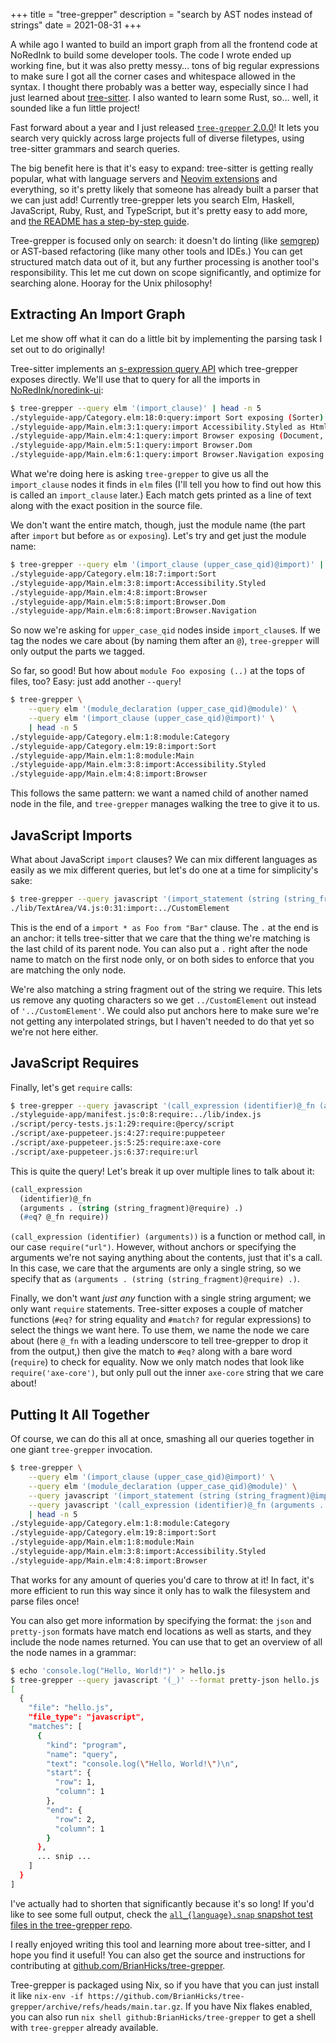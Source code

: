 +++
title = "tree-grepper"
description = "search by AST nodes instead of strings"
date = 2021-08-31
+++

A while ago I wanted to build an import graph from all the frontend code at NoRedInk to build some developer tools.
The code I wrote ended up working fine, but it was also pretty messy&hellip; tons of big regular expressions to make sure I got all the corner cases and whitespace allowed in the syntax.
I thought there probably was a better way, especially since I had just learned about [tree-sitter](https://tree-sitter.github.io/tree-sitter/).
I also wanted to learn some Rust, so&hellip; well, it sounded like a fun little project!

Fast forward about a year and I just released [`tree-grepper` 2.0.0](https://github.com/BrianHicks/tree-grepper)!
It lets you search very quickly across large projects full of diverse filetypes, using tree-sitter grammars and search queries.

The big benefit here is that it's easy to expand: tree-sitter is getting really popular, what with language servers and [Neovim extensions](https://neovim.io/doc/treesitter/) and everything, so it's pretty likely that someone has already built a parser that we can just add!
Currently tree-grepper lets you search Elm, Haskell, JavaScript, Ruby, Rust, and TypeScript, but it's pretty easy to add more, and [the README has a step-by-step guide](https://github.com/BrianHicks/tree-grepper#supported-languages).

Tree-grepper is focused only on search: it doesn't do linting (like [semgrep](https://semgrep.dev)) or AST-based refactoring (like many other tools and IDEs.)
You can get structured match data out of it, but any further processing is another tool's responsibility.
This let me cut down on scope significantly, and optimize for searching alone.
Hooray for the Unix philosophy!

## Extracting An Import Graph

Let me show off what it can do a little bit by implementing the parsing task I set out to do originally!

Tree-sitter implements an [s-expression query API](https://tree-sitter.github.io/tree-sitter/using-parsers#pattern-matching-with-queries) which tree-grepper exposes directly.
We'll use that to query for all the imports in [NoRedInk/noredink-ui](https://github.com/noredink/noredink-ui):

```bash
$ tree-grepper --query elm '(import_clause)' | head -n 5
./styleguide-app/Category.elm:18:0:query:import Sort exposing (Sorter)
./styleguide-app/Main.elm:3:1:query:import Accessibility.Styled as Html exposing (Html, img, text)
./styleguide-app/Main.elm:4:1:query:import Browser exposing (Document, UrlRequest(..))
./styleguide-app/Main.elm:5:1:query:import Browser.Dom
./styleguide-app/Main.elm:6:1:query:import Browser.Navigation exposing (Key)
```

What we're doing here is asking `tree-grepper` to give us all the `import_clause` nodes it finds in `elm` files (I'll tell you how to find out how this is called an `import_clause` later.)
Each match gets printed as a line of text along with the exact position in the source file.

We don't want the entire match, though, just the module name (the part after `import` but before `as` or `exposing`).
Let's try and get just the module name:

```bash
$ tree-grepper --query elm '(import_clause (upper_case_qid)@import)' | head -n 5
./styleguide-app/Category.elm:18:7:import:Sort
./styleguide-app/Main.elm:3:8:import:Accessibility.Styled
./styleguide-app/Main.elm:4:8:import:Browser
./styleguide-app/Main.elm:5:8:import:Browser.Dom
./styleguide-app/Main.elm:6:8:import:Browser.Navigation
```

So now we're asking for `upper_case_qid` nodes inside `import_clause`s.
If we tag the nodes we care about (by naming them after an `@`), `tree-grepper` will only output the parts we tagged.

So far, so good!
But how about `module Foo exposing (..)` at the tops of files, too?
Easy: just add another `--query`!

```bash
$ tree-grepper \
    --query elm '(module_declaration (upper_case_qid)@module)' \
    --query elm '(import_clause (upper_case_qid)@import)' \
    | head -n 5
./styleguide-app/Category.elm:1:8:module:Category
./styleguide-app/Category.elm:19:8:import:Sort
./styleguide-app/Main.elm:1:8:module:Main
./styleguide-app/Main.elm:3:8:import:Accessibility.Styled
./styleguide-app/Main.elm:4:8:import:Browser
```

This follows the same pattern: we want a named child of another named node in the file, and `tree-grepper` manages walking the tree to give it to us.

## JavaScript Imports

What about JavaScript `import` clauses?
We can mix different languages as easily as we mix different queries, but let's do one at a time for simplicity's sake:

```bash
$ tree-grepper --query javascript '(import_statement (string (string_fragment)@import) .)'
./lib/TextArea/V4.js:0:31:import:../CustomElement
```

This is the end of a `import * as Foo from "Bar"` clause.
The `.` at the end is an anchor: it tells tree-sitter that we care that the thing we're matching is the last child of its parent node.
You can also put a `.` right after the node name to match on the first node only, or on both sides to enforce that you are matching the only node.

We're also matching a string fragment out of the string we require.
This lets us remove any quoting characters so we get `../CustomElement` out instead of `'../CustomElement'`.
We could also put anchors here to make sure we're not getting any interpolated strings, but I haven't needed to do that yet so we're not here either.

## JavaScript Requires

Finally, let's get `require` calls:

```bash
$ tree-grepper --query javascript '(call_expression (identifier)@_fn (arguments . (string (string_fragment)@require) .) (#eq? @_fn require))' | head -n 5
./styleguide-app/manifest.js:0:8:require:../lib/index.js
./script/percy-tests.js:1:29:require:@percy/script
./script/axe-puppeteer.js:4:27:require:puppeteer
./script/axe-puppeteer.js:5:25:require:axe-core
./script/axe-puppeteer.js:6:37:require:url
```

This is quite the query!
Let's break it up over multiple lines to talk about it:

```lisp
(call_expression
  (identifier)@_fn
  (arguments . (string (string_fragment)@require) .)
  (#eq? @_fn require))
```

`(call_expression (identifier) (arguments))` is a function or method call, in our case `require("url")`.
However, without anchors or specifying the arguments we're not saying anything about the contents, just that it's a call.
In this case, we care that the arguments are only a single string, so we specify that as `(arguments . (string (string_fragment)@require) .)`.

Finally, we don't want *just any* function with a single string argument; we only want `require` statements.
Tree-sitter exposes a couple of matcher functions (`#eq?` for string equality and `#match?` for regular expressions) to select the things we want here.
To use them, we name the node we care about (here `@_fn` with a leading underscore to tell tree-grepper to drop it from the output,) then give the match to `#eq?` along with a bare word (`require`) to check for equality.
Now we only match nodes that look like `require('axe-core')`, but only pull out the inner `axe-core` string that we care about!

## Putting It All Together

Of course, we can do this all at once, smashing all our queries together in one giant `tree-grepper` invocation.

```bash
$ tree-grepper \
    --query elm '(import_clause (upper_case_qid)@import)' \
    --query elm '(module_declaration (upper_case_qid)@module)' \
    --query javascript '(import_statement (string (string_fragment)@import) .)' \
    --query javascript '(call_expression (identifier)@_fn (arguments . (string (string_fragment)@require) .) (#eq? @_fn require))' \
    | head -n 5
./styleguide-app/Category.elm:1:8:module:Category
./styleguide-app/Category.elm:19:8:import:Sort
./styleguide-app/Main.elm:1:8:module:Main
./styleguide-app/Main.elm:3:8:import:Accessibility.Styled
./styleguide-app/Main.elm:4:8:import:Browser
```

That works for any amount of queries you'd care to throw at it!
In fact, it's more efficient to run this way since it only has to walk the filesystem and parse files once!

You can also get more information by specifying the format: the `json` and `pretty-json` formats have match end locations as well as starts, and they include the node names returned.
You can use that to get an overview of all the node names in a grammar:

```bash
$ echo 'console.log("Hello, World!")' > hello.js
$ tree-grepper --query javascript '(_)' --format pretty-json hello.js
[
  {
    "file": "hello.js",
    "file_type": "javascript",
    "matches": [
      {
        "kind": "program",
        "name": "query",
        "text": "console.log(\"Hello, World!\")\n",
        "start": {
          "row": 1,
          "column": 1
        },
        "end": {
          "row": 2,
          "column": 1
        }
      },
      ... snip ...
    ]
  }
]
```

I've actually had to shorten that significantly because it's so long!
If you'd like to see some full output, check the [`all_{language}.snap` snapshot test files in the tree-grepper repo](https://github.com/BrianHicks/tree-grepper/tree/main/src/snapshots).

I really enjoyed writing this tool and learning more about tree-sitter, and I hope you find it useful!
You can also get the source and instructions for contributing at [github.com/BrianHicks/tree-grepper](https://github.com/BrianHicks/tree-grepper).

Tree-grepper is packaged using Nix, so if you have that you can just install it like `nix-env -if https://github.com/BrianHicks/tree-grepper/archive/refs/heads/main.tar.gz`.
If you have Nix flakes enabled, you can also run `nix shell github:BrianHicks/tree-grepper` to get a shell with `tree-grepper` already available.
